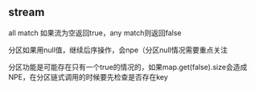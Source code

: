 ## stream

all match 如果流为空返回true，any match则返回false

分区如果用null值，继续后序操作，会npe（分区null情况需要重点关注

分区功能是可能存在只有一个true的情况的，如果map.get(false).size会造成NPE，在分区链式调用的时候要先检查是否存在key
